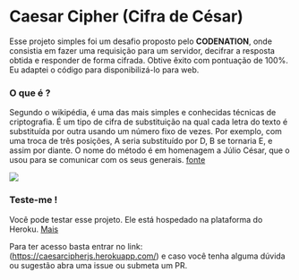 # Caesar Cipher (Cifra de César)
Esse projeto simples foi um desafio proposto pelo **CODENATION**, onde consistia em fazer uma requisição para um servidor, decifrar a resposta obtida e responder de forma cifrada.  Obtive êxito com pontuação de 100%. Eu adaptei o código para disponibilizá-lo para web. 

### O que é ?
Segundo o wikipédia, é uma das mais simples e conhecidas técnicas de criptografia. É um tipo de cifra de substituição na qual cada letra do texto é substituída por outra usando um número fixo de vezes. Por exemplo, com uma troca de três posições, A seria substituído por D, B se tornaria E, e assim por diante. O nome do método é em homenagem a Júlio César, que o usou para se comunicar com os seus generais. [fonte](https://pt.wikipedia.org/wiki/Cifra_de_C%C3%A9sar)

![](https://upload.wikimedia.org/wikipedia/commons/thumb/2/2b/Caesar3.svg/320px-Caesar3.svg.png)

### Teste-me !

Você pode testar esse projeto. Ele está hospedado na plataforma do Heroku. [Mais](https://www.heroku.com)

Para ter acesso basta entrar no link: (https://caesarcipherjs.herokuapp.com/) e caso você tenha alguma dúvida ou sugestão abra uma issue ou submeta um PR.

